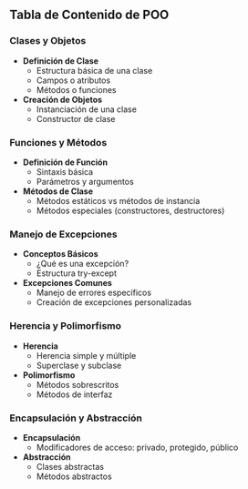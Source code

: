 ## Tabla de Contenido de POO

### Clases y Objetos
- **Definición de Clase**
    - Estructura básica de una clase
    - Campos o atributos
    - Métodos o funciones
- **Creación de Objetos**
    - Instanciación de una clase
    - Constructor de clase

### Funciones y Métodos
- **Definición de Función**
    - Sintaxis básica
    - Parámetros y argumentos
- **Métodos de Clase**
    - Métodos estáticos vs métodos de instancia
    - Métodos especiales (constructores, destructores)

### Manejo de Excepciones
- **Conceptos Básicos**
    - ¿Qué es una excepción?
    - Estructura try-except
- **Excepciones Comunes**
    - Manejo de errores específicos
    - Creación de excepciones personalizadas

### Herencia y Polimorfismo
- **Herencia**
    - Herencia simple y múltiple
    - Superclase y subclase
- **Polimorfismo**
    - Métodos sobrescritos
    - Métodos de interfaz

### Encapsulación y Abstracción
- **Encapsulación**
    - Modificadores de acceso: privado, protegido, público
- **Abstracción**
    - Clases abstractas
    - Métodos abstractos
